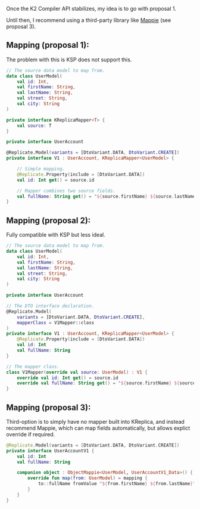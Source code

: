 Once the K2 Compiler API stabilizes, my idea is to go with proposal 1.

Until then, I recommend using a third-party library like [Mappie](https://github.com/Mr-Mappie/mappie) (see proposal 3).

## Mapping (proposal 1):

The problem with this is KSP does not support this.

```kotlin
// The source data model to map from.
data class UserModel(
    val id: Int,
    val firstName: String,
    val lastName: String,
    val street: String,
    val city: String
)
```

```kotlin
private interface KReplicaMapper<T> {
    val source: T
}
```

```kotlin
private interface UserAccount

@Replicate.Model(variants = [DtoVariant.DATA, DtoVariant.CREATE])
private interface V1 : UserAccount, KReplicaMapper<UserModel> {

    // Simple mapping.
    @Replicate.Property(include = [DtoVariant.DATA])
    val id: Int get() = source.id

    // Mapper combines two source fields.
    val fullName: String get() = "${source.firstName} ${source.lastName}"
}
```

## Mapping (proposal 2):

Fully compatible with KSP but less ideal.

```kotlin
// The source data model to map from.
data class UserModel(
    val id: Int,
    val firstName: String,
    val lastName: String,
    val street: String,
    val city: String
)
```


```kotlin
private interface UserAccount

// The DTO interface declaration.
@Replicate.Model(
    variants = [DtoVariant.DATA, DtoVariant.CREATE],
    mapperClass = V1Mapper::class
)
private interface V1 : UserAccount, KReplicaMapper<UserModel> {
    @Replicate.Property(include = [DtoVariant.DATA])
    val id: Int
    val fullName: String
}
```

```kotlin
// The mapper class.
class V1Mapper(override val source: UserModel) : V1 {
    override val id: Int get() = source.id
    override val fullName: String get() = "${source.firstName} ${source.lastName}"
}
```

## Mapping (proposal 3):

Third-option is to simply have no mapper built into KReplica, and instead recommend Mappie, which can map fields automatically, but allows explict override if required.

```kotlin
@Replicate.Model(variants = [DtoVariant.DATA, DtoVariant.CREATE])
private interface UserAccountV1 {
    val id: Int
    val fullName: String

    companion object : ObjectMappie<UserModel, UserAccountV1_Data>() {
        override fun map(from: UserModel) = mapping {
            to::fullName fromValue "${from.firstName} ${from.lastName}"
        }
    }
}
```
